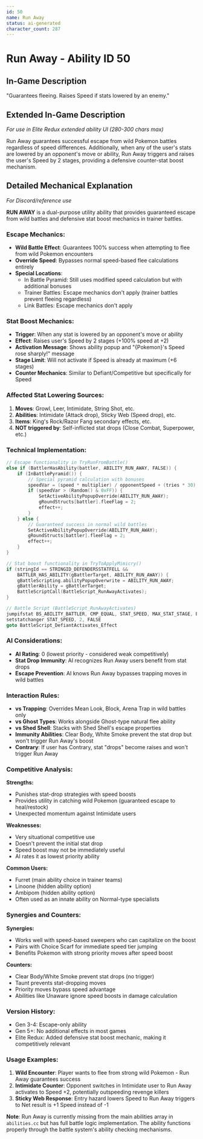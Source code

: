 ```yaml
---
id: 50
name: Run Away
status: ai-generated
character_count: 287
---
```


# Run Away - Ability ID 50

## In-Game Description
"Guarantees fleeing. Raises Speed if stats lowered by an enemy."

## Extended In-Game Description
*For use in Elite Redux extended ability UI (280-300 chars max)*

Run Away guarantees successful escape from wild Pokemon battles regardless of speed differences. Additionally, when any of the user's stats are lowered by an opponent's move or ability, Run Away triggers and raises the user's Speed by 2 stages, providing a defensive counter-stat boost mechanism.

## Detailed Mechanical Explanation
*For Discord/reference use*

**RUN AWAY** is a dual-purpose utility ability that provides guaranteed escape from wild battles and defensive stat boost mechanics in trainer battles.

### Escape Mechanics:
- **Wild Battle Effect**: Guarantees 100% success when attempting to flee from wild Pokemon encounters
- **Override Speed**: Bypasses normal speed-based flee calculations entirely
- **Special Locations**: 
  - In Battle Pyramid: Still uses modified speed calculation but with additional bonuses
  - Trainer Battles: Escape mechanics don't apply (trainer battles prevent fleeing regardless)
  - Link Battles: Escape mechanics don't apply

### Stat Boost Mechanics:
- **Trigger**: When any stat is lowered by an opponent's move or ability
- **Effect**: Raises user's Speed by 2 stages (+100% speed at +2)
- **Activation Message**: Shows ability popup and "{Pokemon}'s Speed rose sharply!" message
- **Stage Limit**: Will not activate if Speed is already at maximum (+6 stages)
- **Counter Mechanics**: Similar to Defiant/Competitive but specifically for Speed

### Affected Stat Lowering Sources:
1. **Moves**: Growl, Leer, Intimidate, String Shot, etc.
2. **Abilities**: Intimidate (Attack drop), Sticky Web (Speed drop), etc.
3. **Items**: King's Rock/Razor Fang secondary effects, etc.
4. **NOT triggered by**: Self-inflicted stat drops (Close Combat, Superpower, etc.)

### Technical Implementation:
```c
// Escape functionality in TryRunFromBattle()
else if (BattlerHasAbility(battler, ABILITY_RUN_AWAY, FALSE)) {
    if (InBattlePyramid()) {
        // Special pyramid calculation with bonuses
        speedVar = (speed * multiplier) / opponentSpeed + (tries * 30);
        if (speedVar > (Random() & 0xFF)) {
            SetActiveAbilityPopupOverride(ABILITY_RUN_AWAY);
            gRoundStructs[battler].fleeFlag = 2;
            effect++;
        }
    } else {
        // Guaranteed success in normal wild battles
        SetActiveAbilityPopupOverride(ABILITY_RUN_AWAY);
        gRoundStructs[battler].fleeFlag = 2;
        effect++;
    }
}

// Stat boost functionality in TryToApplyMimicry()
if (stringId == STRINGID_DEFENDERSSTATFELL && 
    BATTLER_HAS_ABILITY(gBattlerTarget, ABILITY_RUN_AWAY)) {
    gBattleScripting.abilityPopupOverwrite = ABILITY_RUN_AWAY;
    gBattlerAbility = gBattlerTarget;
    BattleScriptCall(BattleScript_RunAwayActivates);
}

// Battle Script (BattleScript_RunAwayActivates)
jumpifstat BS_ABILITY_BATTLER, CMP_EQUAL, STAT_SPEED, MAX_STAT_STAGE, End
setstatchanger STAT_SPEED, 2, FALSE
goto BattleScript_DefiantActivates_Effect
```

### AI Considerations:
- **AI Rating**: 0 (lowest priority - considered weak competitively)
- **Stat Drop Immunity**: AI recognizes Run Away users benefit from stat drops
- **Escape Prevention**: AI knows Run Away bypasses trapping moves in wild battles

### Interaction Rules:
- **vs Trapping**: Overrides Mean Look, Block, Arena Trap in wild battles only
- **vs Ghost Types**: Works alongside Ghost-type natural flee ability
- **vs Shed Shell**: Stacks with Shed Shell's escape properties
- **Immunity Abilities**: Clear Body, White Smoke prevent the stat drop but won't trigger Run Away's boost
- **Contrary**: If user has Contrary, stat "drops" become raises and won't trigger Run Away

### Competitive Analysis:
**Strengths:**
- Punishes stat-drop strategies with speed boosts
- Provides utility in catching wild Pokemon (guaranteed escape to heal/restock)
- Unexpected momentum against Intimidate users

**Weaknesses:**
- Very situational competitive use
- Doesn't prevent the initial stat drop
- Speed boost may not be immediately useful
- AI rates it as lowest priority ability

**Common Users:**
- Furret (main ability choice in trainer teams)
- Linoone (hidden ability option)
- Ambipom (hidden ability option)
- Often used as an innate ability on Normal-type specialists

### Synergies and Counters:
**Synergies:**
- Works well with speed-based sweepers who can capitalize on the boost
- Pairs with Choice Scarf for immediate speed tier jumping
- Benefits Pokemon with strong priority moves after speed boost

**Counters:**
- Clear Body/White Smoke prevent stat drops (no trigger)
- Taunt prevents stat-dropping moves
- Priority moves bypass speed advantage
- Abilities like Unaware ignore speed boosts in damage calculation

### Version History:
- Gen 3-4: Escape-only ability
- Gen 5+: No additional effects in most games
- Elite Redux: Added defensive stat boost mechanic, making it competitively relevant

### Usage Examples:
1. **Wild Encounter**: Player wants to flee from strong wild Pokemon - Run Away guarantees success
2. **Intimidate Counter**: Opponent switches in Intimidate user to Run Away activates to Speed +2, potentially outspeeding revenge killers
3. **Sticky Web Response**: Entry hazard lowers Speed to Run Away triggers to Net result is +1 Speed instead of -1

**Note**: Run Away is currently missing from the main abilities array in `abilities.cc` but has full battle logic implementation. The ability functions properly through the battle system's ability checking mechanisms.